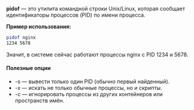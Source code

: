 **pidof** — это утилита командной строки Unix/Linux, которая сообщает идентификаторы процессов (PID) по имени процесса.

**Пример использования:**

```sh
pidof nginx
1234 5678
```
  
Значит, в системе сейчас работают процессы nginx с PID 1234 и 5678.

#### Полезные опции

- -s — вывести только один PID (обычно первый найденный).
- -x — искать не только обычные процессы, но и скрипты.
- -c — игнорировать процессы из других контейнеров или пространств имён.